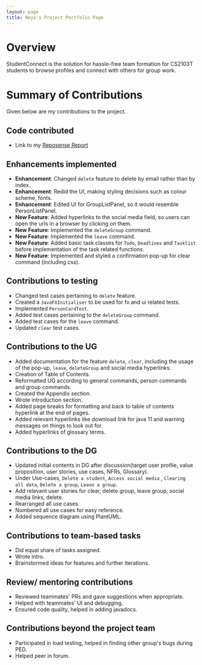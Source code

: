 ```yaml
---
layout: page
title: Neya's Project Portfolio Page
---
```

# Overview

StudentConnect is the solution for hassle-free team formation for CS2103T students to browse profiles and connect with others for group work.

# Summary of Contributions
Given below are my contributions to the project.

## Code contributed
* Link to my [Reposense Report](https://nus-cs2103-ay2324s1.github.io/tp-dashboard/?search=neya&sort=groupTitle&sortWithin=title&timeframe=commit&mergegroup=&groupSelect=groupByRepos&breakdown=true&checkedFileTypes=docs~functional-code~test-code&since=2023-09-22)

## Enhancements implemented
* **Enhancement**: Changed `delete` feature to delete by email rather than by index.
* **Enhancement**: Redid the UI, making styling decisions such as colour scheme, fonts.
* **Enhancement**: Edited UI for GroupListPanel, so it would resemble PersonListPanel.
* **New Feature**: Added hyperlinks to the social media field, so users can open the urls in a browser by clicking on them.
* **New Feature**: Implemented the `deleteGroup` command.
* **New Feature**: Implemented the `leave` command.
* **New Feature**: Added basic task classes for `Todo`, `Deadlines` and `Tasklist` before implementation of the task related functions.
* **New Feature**: Implemented and styled a confirmation pop-up for clear command (including css).

## Contributions to testing
* Changed test cases pertaining to `delete` feature.
* Created a `JavaFXInitialiser` to be used for fx and ui related tests.
* Implemented `PersonCardTest`.
* Added test cases pertaining to the `deleteGroup` command.
* Added test cases for the `leave` command.
* Updated `clear` test cases.

## Contributions to the UG
* Added documentation for the feature `delete`, `clear`, including the usage of the pop-up, `leave`, `deleteGroup` and social media hyperlinks.
* Creation of Table of Contents.
* Reformatted UG according to general commands, person commands and group commands.
* Created the Appendix section.
* Wrote introduction section.
* Added page breaks for formatting and back to table of contents hyperlink at the end of pages.
* Added relevant hyperlinks like download link for java 11 and warning messages on things to look out for.
* Added hyperlinks of glossary terms.

## Contributions to the DG
* Updated initial contents in DG after discussion(target user profile, value proposition, user stories, use cases, NFRs, Glossary).
* Under Use-cases, `Delete a student`, `Access social media` , `Clearing all data`, `Delete a group`, `Leave a group`.
* Add relevant user stories for clear, delete group, leave group, social media links, delete.
* Rearranged all use cases.
* Numbered all use cases for easy reference.
* Added sequence diagram using PlantUML.

## Contributions to team-based tasks
* Did equal share of tasks assigned.
* Wrote intro.
* Brainstormed ideas for features and further iterations.

## Review/ mentoring contributions
* Reviewed teammates' PRs and gave suggestions when appropriate.
* Helped with teammates' UI and debugging.
* Ensured code quality, helped in adding javadocs.

## Contributions beyond the project team
* Participated in load testing, helped in finding other group's bugs during PED.
* Helped peer in forum.
